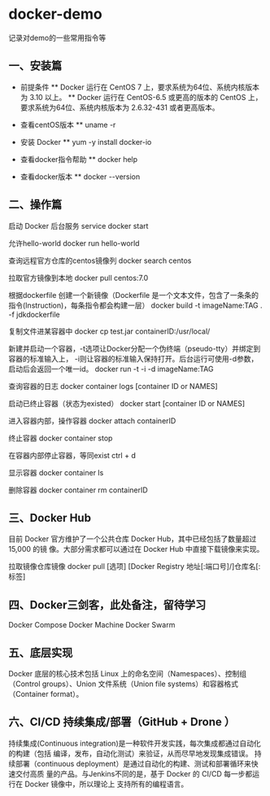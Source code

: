 # docker-demo
记录对demo的一些常用指令等
## 一、安装篇
  * 前提条件
  ** Docker 运行在 CentOS 7 上，要求系统为64位、系统内核版本为 3.10 以上。
  ** Docker 运行在 CentOS-6.5 或更高的版本的 CentOS 上，要求系统为64位、系统内核版本为 2.6.32-431 或者更高版本。

  * 查看centOS版本
  ** uname -r

* 安装 Docker
** yum -y install docker-io

* 查看docker指令帮助
** docker help

* 查看docker版本
** docker --version

## 二、操作篇
启动 Docker 后台服务
service docker start 

允许hello-world
docker run hello-world

查询远程官方仓库的centos镜像列
docker search centos

拉取官方镜像到本地
docker pull centos:7.0

根据dockerfile 创建一个新镜像（Dockerfile 是一个文本文件，包含了一条条的指令(Instruction)，每条指令都会构建一层）
docker build -t imageName:TAG . -f jdkdockerfile

复制文件进某容器中
docker cp test.jar containerID:/usr/local/

新建并启动一个容器，-t选项让Docker分配一个伪终端（pseudo-tty）并绑定到容器的标准输入上，
-i则让容器的标准输入保持打开。后台运行可使用-d参数，启动后会返回一个唯一id。
docker run -t -i -d imageName:TAG

查询容器的日志
docker container logs [container ID or NAMES]

启动已终止容器（状态为existed）
docker start [container ID or NAMES]

进入容器内部，操作容器
docker attach containerID

终止容器
docker container stop

在容器内部停止容器，等同exist
ctrl + d 

显示容器
docker container ls

删除容器
docker container rm containerID

## 三、Docker Hub
目前 Docker 官方维护了一个公共仓库 Docker Hub，其中已经包括了数量超过 15,000 的镜
像。大部分需求都可以通过在 Docker Hub 中直接下载镜像来实现。

拉取镜像仓库镜像
docker pull [选项] [Docker Registry 地址[:端口号]/]仓库名[:标签]

## 四、Docker三剑客，此处备注，留待学习
Docker Compose 
Docker Machine 
Docker Swarm 

## 五、底层实现
Docker 底层的核心技术包括 Linux 上的命名空间（Namespaces）、控制组（Control
groups）、Union 文件系统（Union file systems）和容器格式（Container format）。

## 六、CI/CD 持续集成/部署（GitHub  +  Drone ）
持续集成(Continuous integration)是一种软件开发实践，每次集成都通过自动化的构建（包括
编译，发布，自动化测试）来验证，从而尽早地发现集成错误。
持续部署（continuous deployment）是通过自动化的构建、测试和部署循环来快速交付高质
量的产品。与Jenkins不同的是，基于 Docker 的 CI/CD 每一步都运行在 Docker 镜像中，所以理论上
支持所有的编程语言。
